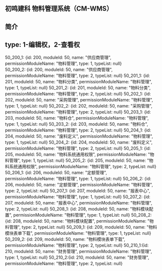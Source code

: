 ## 初鸣建科 物料管理系统（CM-WMS）

## 简介
## type: 1-编辑权，2-查看权
50_200_1: {id: 200, moduleId: 50, name: "供应商管理", permissionModuleName: "物料管理", type: 1, typeList: null}  
50_200_2: {id: 200, moduleId: 50, name: "供应商管理", permissionModuleName: "物料管理", type: 2, typeList: null}
50_201_1: {id: 201, moduleId: 50, name: "物料分类", permissionModuleName: "物料管理", type: 1, typeList: null}
50_201_2: {id: 201, moduleId: 50, name: "物料分类", permissionModuleName: "物料管理", type: 2, typeList: null}
50_202_1: {id: 202, moduleId: 50, name: "采购管理", permissionModuleName: "物料管理", type: 1, typeList: null}
50_202_2: {id: 202, moduleId: 50, name: "采购管理", permissionModuleName: "物料管理", type: 2, typeList: null}
50_203_1: {id: 203, moduleId: 50, name: "物料仓", permissionModuleName: "物料管理", type: 1, typeList: null}
50_203_2: {id: 203, moduleId: 50, name: "物料仓", permissionModuleName: "物料管理", type: 2, typeList: null}
50_204_1: {id: 204, moduleId: 50, name: "废料定义", permissionModuleName: "物料管理", type: 1, typeList: null}
50_204_2: {id: 204, moduleId: 50, name: "废料定义", permissionModuleName: "物料管理", type: 2, typeList: null}
50_205_1: {id: 205, moduleId: 50, name: "物料系统通用权限", permissionModuleName: "物料管理", type: 1, typeList: null}
50_205_2: {id: 205, moduleId: 50, name: "物料系统通用权限", permissionModuleName: "物料管理", type: 2, typeList: null}
50_206_1: {id: 206, moduleId: 50, name: "定额管理", permissionModuleName: "物料管理", type: 1, typeList: null}
50_206_2: {id: 206, moduleId: 50, name: "定额管理", permissionModuleName: "物料管理", type: 2, typeList: null}
50_207_1: {id: 207, moduleId: 50, name: "报表中心", permissionModuleName: "物料管理", type: 1, typeList: null}
50_207_2: {id: 207, moduleId: 50, name: "报表中心", permissionModuleName: "物料管理", type: 2, typeList: null}
50_208_1: {id: 208, moduleId: 50, name: "物料模块配置", permissionModuleName: "物料管理", type: 1, typeList: null}
50_208_2: {id: 208, moduleId: 50, name: "物料模块配置", permissionModuleName: "物料管理", type: 2, typeList: null}
50_209_1: {id: 209, moduleId: 50, name: "物料模块表单下载", permissionModuleName: "物料管理", type: 1, typeList: null}
50_209_2: {id: 209, moduleId: 50, name: "物料模块表单下载", permissionModuleName: "物料管理", type: 2, typeList: null}
50_210_1:{id: 210, moduleId: 50, name: "财务管理", permissionModuleName: "物料管理", type: 1, typeList: null}
50_210_2:{id: 210, moduleId: 50, name: "财务管理", permissionModuleName: "物料管理", type: 2, typeList: null}